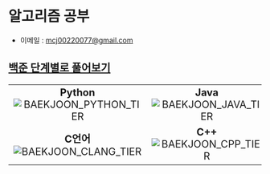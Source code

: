 # 알고리즘 공부
- 이메일 : mcj00220077@gmail.com

## [백준 단계별로 풀어보기](https://www.acmicpc.net/step)

<table style="width: 100%; text-align: center; font-size: 20px;">
    <tr>
        <td>
            <b>Python</b><br/>
            <img src="https://mazassumnida.wtf/api/v2/generate_badge?boj=chany0207" alt="BAEKJOON_PYTHON_TIER" />
        </td>
        <td>
            <b>Java</b><br/>
            <img src="https://mazassumnida.wtf/api/v2/generate_badge?boj=mcj0207" alt="BAEKJOON_JAVA_TIER" />
        </td>
    </tr>
    <tr>
        <td>
            <b>C언어</b><br/>
            <img src="https://mazassumnida.wtf/api/v2/generate_badge?boj=chany8592" alt="BAEKJOON_CLANG_TIER" />
        </td>
        <td>
            <b>C++</b><br/>
            <img src="https://mazassumnida.wtf/api/v2/generate_badge?boj=mcj8592" alt="BAEKJOON_CPP_TIER" />
        </td>
    </tr>
</table>